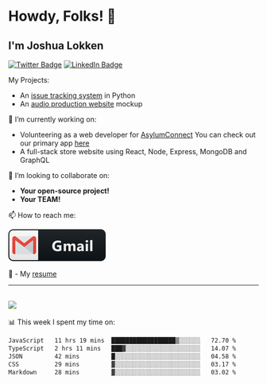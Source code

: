 # Howdy, Folks! 👋
## I'm Joshua Lokken


[![Twitter Badge](https://img.shields.io/badge/Twitter-Profile-informational?style=flat&logo=twitter&logoColor=white&color=1CA2F1)](https://twitter.com/joshualokken)
[![LinkedIn Badge](https://img.shields.io/badge/LinkedIn-Profile-informational?style=flat&logo=linkedin&logoColor=white&color=0D76A8)](https://www.linkedin.com/in/joshualokken/)

My Projects:
  - An <a href='https://flask-its.herokuapp.com' target='_blank'>issue tracking system</a> in Python
  - An <a href='https://jasonwoodsmusic.now.sh' target='_blank'>audio production website</a> mockup
  
  
🔭 I’m currently working on:

  - Volunteering as a web developer for [AsylumConnect](https://asylumconnect.org)
    You can check out our primary app [here](https://catalog.asylumconnect.org)
  - A full-stack store website using React, Node, Express, MongoDB and GraphQL

  
👯 I’m looking to collaborate on:

  - <strong>Your open-source project!</strong>
  - <strong>Your TEAM!</strong>

📫 How to reach me:

  [<img src="https://github.com/jrrlokken/jrrlokken/blob/master/svg/social/gmail.svg" alt="html" style="vertical-align:top, margin:4px">](mailto:jrrlokken@gmail.com)

🔭 - My [resume](https://velocv.com/jrrlokken)

*************
<br />

<img height="180em" src="https://github-readme-stats.vercel.app/api?username=jrrlokken&show_icons=true&hide_border=true&&count_private=true&include_all_commits=true" />

<br />

📊 This week I spent my time on:
<!--START_SECTION:waka-->
```text
JavaScript   11 hrs 19 mins  ██████████████████▒░░░░░░   72.70 % 
TypeScript   2 hrs 11 mins   ███▓░░░░░░░░░░░░░░░░░░░░░   14.07 % 
JSON         42 mins         █░░░░░░░░░░░░░░░░░░░░░░░░   04.58 % 
CSS          29 mins         ▓░░░░░░░░░░░░░░░░░░░░░░░░   03.17 % 
Markdown     28 mins         ▓░░░░░░░░░░░░░░░░░░░░░░░░   03.02 % 
```
<!--END_SECTION:waka-->

